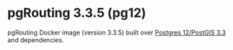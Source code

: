 # pgRouting 3.3.5 (pg12)

pgRouting Docker image (version 3.3.5) built over [Postgres 12/PostGIS 3.3](https://hub.docker.com/r/postgis/postgis) and dependencies.
